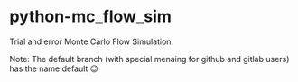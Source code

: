# python-mc_flow_sim
Trial and error Monte Carlo Flow Simulation.

Note: The default branch (with special menaing for github and gitlab users) has the name default 😉
